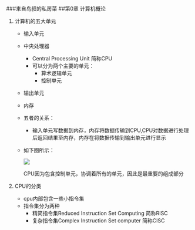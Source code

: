 ###来自鸟叔的私房菜
##第0章 计算机概论
1.	计算机的五大单元
	
	-	输入单元
	-	中央处理器
		-	Central Processing Unit 简称CPU
		-	可以分为两个主要的单元：
			-	算术逻辑单元
			-	控制单元
	-	输出单元
	-	内存
	-	五者的关系：
		-	输入单元写数据到内存，内存将数据传输到CPU,CPU对数据进行处理后返回结果至内存，内存在将数据传输到输出单元进行显示
	-	如下图所示：
	
		![](http://images2015.cnblogs.com/blog/855959/201603/855959-20160304192154159-1127174123.png)	
		
		CPU因为包含控制单元，协调着所有的单元，因此是最重要的组成部分
2.	CPU的分类
	-	cpu内部包含一些小指令集
	-	指令集分为两种
		-	精简指令集Reduced Instruction Set Computing 简称RISC
		-	复杂指令集Complex Instruction Set computer 简称CISC
